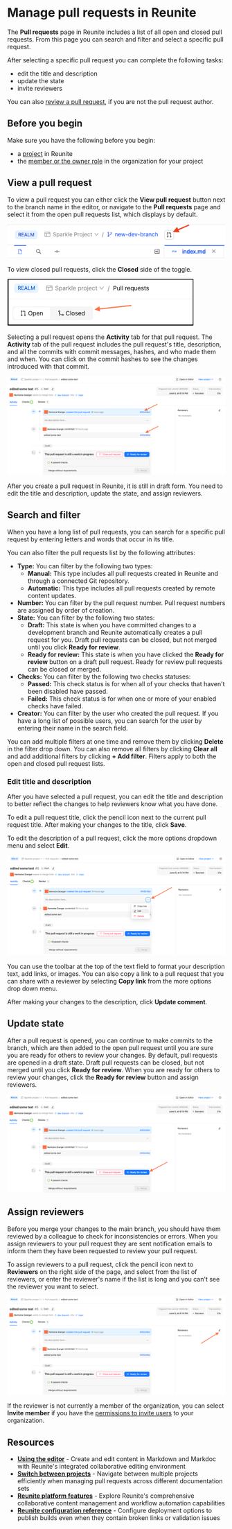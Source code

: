 # Manage pull requests in Reunite

The **Pull requests** page in Reunite includes a list of all open and closed pull requests.
From this page you can search and filter and select a specific pull request.

After selecting a specific pull request you can complete the following tasks:

- edit the title and description
- update the state
- invite reviewers

You can also [review a pull request](./review-pull-request.md), if you are not the pull request author.

## Before you begin

Make sure you have the following before you begin:

- a [project](../projects.md) in Reunite
- the [member or the owner role](../../../access/roles.md#organization-roles) in the organization for your project

## View a pull request

To view a pull request you can either click the **View pull request** button next to the branch name in the editor, or navigate to the **Pull requests** page and select it from the open pull requests list, which displays by default.

![Screenshot of Reunite with arrow pointing to View pull request button](../../../get-started/images/view-pull-request.png)

To view closed pull requests, click the **Closed** side of the toggle.

![Screenshot of Reunite with arrow pointing to Closed toggle](../../images/closed-toggle.png)

Selecting a pull request opens the **Activity** tab for that pull request.
The **Activity** tab of the pull request includes the pull request's title, description, and all the commits with commit messages, hashes, and who made them and when.
You can click on the commit hashes to see the changes introduced with that commit.

![Screenshot of pull request in Reunite with arrows pointing to commit hash links](../../images/commit-hashes.png)

After you create a pull request in Reunite, it is still in draft form.
You need to edit the title and description, update the state, and assign reviewers.

## Search and filter

When you have a long list of pull requests, you can search for a specific pull request by entering letters and words that occur in its title.

You can also filter the pull requests list by the following attributes:

- **Type:** You can filter by the following two types:
  - **Manual:** This type includes all pull requests created in Reunite and through a connected Git repository.
  - **Automatic:** This type includes all pull requests created by remote content updates.
- **Number:** You can filter by the pull request number.
  Pull request numbers are assigned by order of creation.
- **State:** You can filter by the following two states:
  - **Draft:** This state is when you have committed changes to a development branch and Reunite automatically creates a pull request for you.
    Draft pull requests can be closed, but not merged until you click **Ready for review**.
  - **Ready for review:** This state is when you have clicked the **Ready for review** button on a draft pull request.
    Ready for review pull requests can be closed or merged.
- **Checks:** You can filter by the following two checks statuses:
  - **Passed:** This check status is for when all of your checks that haven't been disabled have passed.
  - **Failed:** This check status is for when one or more of your enabled checks have failed.
- **Creator:** You can filter by the user who created the pull request.
  If you have a long list of possible users, you can search for the user by entering their name in the search field.

You can add multiple filters at one time and remove them by clicking **Delete** in the filter drop down.
You can also remove all filters by clicking **Clear all** and add additional filters by clicking **+ Add filter**.
Filters apply to both the open and closed pull request lists.

### Edit title and description

After you have selected a pull request, you can edit the title and description to better reflect the changes to help reviewers know what you have done.

To edit a pull request title, click the pencil icon next to the current pull request title.
After making your changes to the title, click **Save**.

To edit the description of a pull request, click the more options dropdown menu and select **Edit**.

![Screenshot of pull request in Reunite with an arrow pointing to the more options dropdown icon](../../images/edit-description.png)

You can use the toolbar at the top of the text field to format your description text, add links, or images.
You can also copy a link to a pull request that you can share with a reviewer by selecting **Copy link** from the more options drop down menu.

After making your changes to the description, click **Update comment**.

## Update state

After a pull request is opened, you can continue to make commits to the branch, which are then added to the open pull request until you are sure you are ready for others to review your changes.
By default, pull requests are opened in a draft state.
Draft pull requests can be closed, but not merged until you click **Ready for review**.
When you are ready for others to review your changes, click the **Ready for review** button and assign reviewers.

![Screenshot of pull request in Reunite with an arrow pointing to the Ready for review button](../../images/ready-for-review.png)

## Assign reviewers

Before you merge your changes to the main branch, you should have them reviewed by a colleague to check for inconsistencies or errors.
When you assign reviewers to your pull request they are sent notification emails to inform them they have been requested to review your pull request.

To assign reviewers to a pull request, click the pencil icon next to **Reviewers** on the right side of the page, and select from the list of reviewers, or enter the reviewer's name if the list is long and you can't see the reviewer you want to select.

![Screenshot of pull request in Reunite with arrow pointing to the pencil icon next to Reviewers](../../images/assign-reviewers.png)

If the reviewer is not currently a member of the organization, you can select **Invite member** if you have the [permissions to invite users](../../../access/roles.md#organization-roles) to your organization.

## Resources

- **[Using the editor](../use-editor.md)** - Create and edit content in Markdown and Markdoc with Reunite's integrated collaborative editing environment
- **[Switch between projects](../switch-between-projects.md)** - Navigate between multiple projects efficiently when managing pull requests across different documentation sets
- **[Reunite platform features](../../reunite.md)** - Explore Reunite's comprehensive collaborative content management and workflow automation capabilities
- **[Reunite configuration reference](../../../config/reunite.md)** - Configure deployment options to publish builds even when they contain broken links or validation issues
